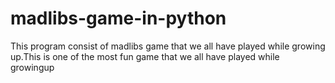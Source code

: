 # madlibs-game-in-python

This program consist of madlibs game that we all have played while growing up.This is one of the most fun game that we all have played while growingup
